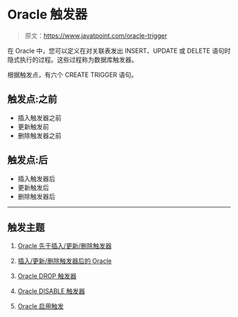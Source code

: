 # Oracle 触发器

> 原文：<https://www.javatpoint.com/oracle-trigger>

在 Oracle 中，您可以定义在对关联表发出 INSERT、UPDATE 或 DELETE 语句时隐式执行的过程。这些过程称为数据库触发器。

根据触发点，有六个 CREATE TRIGGER 语句。

## 触发点:之前

*   插入触发器之前
*   更新触发前
*   删除触发器之前

## 触发点:后

*   插入触发器后
*   更新触发后
*   删除触发器后

* * *

## 触发主题

1) [Oracle 先于插入/更新/删除触发器](oracle-before-trigger)

2) [插入/更新/删除触发器后的 Oracle](oracle-after-trigger)

3) [Oracle DROP 触发器](oracle-drop-trigger)

4) [Oracle DISABLE 触发器](oracle-disable-trigger)

5) [Oracle 启用触发](oracle-enable-trigger)